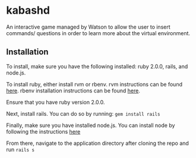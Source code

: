 # kabashd
An interactive game managed by Watson to allow the user to insert commands/ questions in order to learn more about the virtual environment.

## Installation

To install, make sure you have the following installed: ruby 2.0.0, rails, and node.js.

To install ruby, either install rvm or rbenv. rvm instructions can be found [here](https://rvm.io/rvm/install). rbenv installation instructions can be found [here](https://github.com/rbenv/rbenv).

Ensure that you have ruby version 2.0.0.

Next, install rails. You can do so by running: `gem install rails`

Finally, make sure you have installed node.js. You can install node by following the instructions [here](https://nodejs.org/en/)

From there, navigate to the application directory after cloning the repo and run `rails s`
